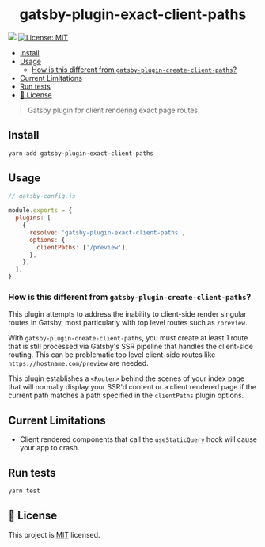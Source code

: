 <h1 align="center">gatsby-plugin-exact-client-paths</h1>
<p>
  <img src="https://img.shields.io/badge/version-0.1.0-blue.svg?cacheSeconds=2592000" />
  <a href="https://github.com/asyarb/gatsby-plugin-exact-client-paths/blob/master/LICENSE">
    <img alt="License: MIT" src="https://img.shields.io/badge/License-MIT-yellow.svg" target="_blank" />
  </a>
</p>

- [Install](#Install)
- [Usage](#Usage)
  - [How is this different from `gatsby-plugin-create-client-paths`?](#How-is-this-different-from-gatsby-plugin-create-client-paths)
- [Current Limitations](#Current-Limitations)
- [Run tests](#Run-tests)
- [📝 License](#%F0%9F%93%9D-License)

> Gatsby plugin for client rendering exact page routes.

## Install

```sh
yarn add gatsby-plugin-exact-client-paths
```

## Usage

```js
// gatsby-config.js

module.exports = {
  plugins: [
    {
      resolve: 'gatsby-plugin-exact-client-paths',
      options: {
        clientPaths: ['/preview'],
      },
    },
  ],
}
```

### How is this different from `gatsby-plugin-create-client-paths`?

This plugin attempts to address the inability to client-side render singular
routes in Gatsby, most particularly with top level routes such as `/preview`.

With `gatsby-plugin-create-client-paths`, you must create at least 1 route that
is still processed via Gatsby's SSR pipeline that handles the client-side
routing. This can be problematic top level client-side routes like
`https://hostname.com/preview` are needed.

This plugin establishes a `<Router>` behind the scenes of your index page that
will normally display your SSR'd content or a client rendered page if the
current path matches a path specified in the `clientPaths` plugin options.

## Current Limitations

- Client rendered components that call the `useStaticQuery` hook will cause your
  app to crash.

## Run tests

```sh
yarn test
```

## 📝 License

This project is
[MIT](https://github.com/asyarb/gatsby-plugin-exact-client-paths/blob/master/LICENSE)
licensed.
